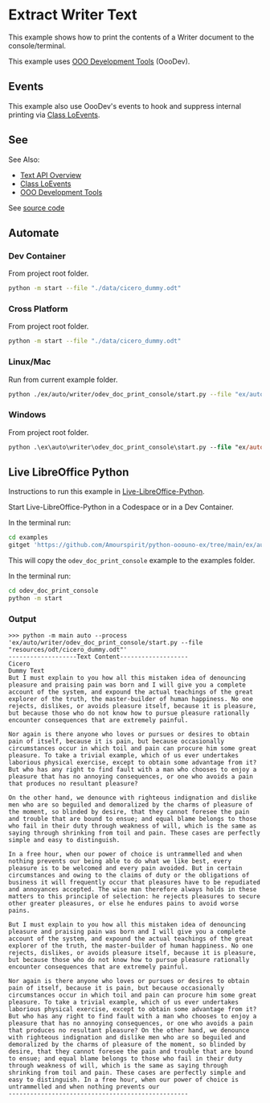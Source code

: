 # Extract Writer Text

This example shows how to print the contents of a Writer document to the console/terminal.

This example uses [OOO Development Tools] (OooDev).

## Events

This example also use OooDev's events to hook and suppress internal printing via [Class LoEvents].

## See

See Also:

- [Text API Overview]
- [Class LoEvents]
- [OOO Development Tools]

See [source code](./start.py)

## Automate

### Dev Container

From project root folder.

```sh
python -m start --file "./data/cicero_dummy.odt"
```

### Cross Platform

From project root folder.

```sh
python -m start --file "./data/cicero_dummy.odt"
```

### Linux/Mac

Run from current example folder.

```sh
python ./ex/auto/writer/odev_doc_print_console/start.py --file "ex/auto/writer/odev_doc_print_console/data/cicero_dummy.odt"
```

### Windows

From project root folder.

```ps
python .\ex\auto\writer\odev_doc_print_console\start.py --file "ex/auto/writer/odev_doc_print_console/data/cicero_dummy.odt"
```

## Live LibreOffice Python

Instructions to run this example in [Live-LibreOffice-Python](https://github.com/Amourspirit/live-libreoffice-python).

Start Live-LibreOffice-Python in a Codespace or in a Dev Container.

In the terminal run:

```bash
cd examples
gitget 'https://github.com/Amourspirit/python-ooouno-ex/tree/main/ex/auto/writer/odev_doc_print_console'
```

This will copy the `odev_doc_print_console` example to the examples folder.

In the terminal run:

```bash
cd odev_doc_print_console
python -m start
```

### Output

```text
>>> python -m main auto --process 'ex/auto/writer/odev_doc_print_console/start.py --file "resources/odt/cicero_dummy.odt"'
-------------------Text Content-------------------
Cicero
Dummy Text
But I must explain to you how all this mistaken idea of denouncing pleasure and praising pain was born and I will give you a complete account of the system, and expound the actual teachings of the great explorer of the truth, the master-builder of human happiness. No one rejects, dislikes, or avoids pleasure itself, because it is pleasure, but because those who do not know how to pursue pleasure rationally encounter consequences that are extremely painful.

Nor again is there anyone who loves or pursues or desires to obtain pain of itself, because it is pain, but because occasionally circumstances occur in which toil and pain can procure him some great pleasure. To take a trivial example, which of us ever undertakes laborious physical exercise, except to obtain some advantage from it? But who has any right to find fault with a man who chooses to enjoy a pleasure that has no annoying consequences, or one who avoids a pain that produces no resultant pleasure?

On the other hand, we denounce with righteous indignation and dislike men who are so beguiled and demoralized by the charms of pleasure of the moment, so blinded by desire, that they cannot foresee the pain and trouble that are bound to ensue; and equal blame belongs to those who fail in their duty through weakness of will, which is the same as saying through shrinking from toil and pain. These cases are perfectly simple and easy to distinguish.

In a free hour, when our power of choice is untrammelled and when nothing prevents our being able to do what we like best, every pleasure is to be welcomed and every pain avoided. But in certain circumstances and owing to the claims of duty or the obligations of business it will frequently occur that pleasures have to be repudiated and annoyances accepted. The wise man therefore always holds in these matters to this principle of selection: he rejects pleasures to secure other greater pleasures, or else he endures pains to avoid worse pains.

But I must explain to you how all this mistaken idea of denouncing pleasure and praising pain was born and I will give you a complete account of the system, and expound the actual teachings of the great explorer of the truth, the master-builder of human happiness. No one rejects, dislikes, or avoids pleasure itself, because it is pleasure, but because those who do not know how to pursue pleasure rationally encounter consequences that are extremely painful.

Nor again is there anyone who loves or pursues or desires to obtain pain of itself, because it is pain, but because occasionally circumstances occur in which toil and pain can procure him some great pleasure. To take a trivial example, which of us ever undertakes laborious physical exercise, except to obtain some advantage from it? But who has any right to find fault with a man who chooses to enjoy a pleasure that has no annoying consequences, or one who avoids a pain that produces no resultant pleasure? On the other hand, we denounce with righteous indignation and dislike men who are so beguiled and demoralized by the charms of pleasure of the moment, so blinded by desire, that they cannot foresee the pain and trouble that are bound to ensue; and equal blame belongs to those who fail in their duty through weakness of will, which is the same as saying through shrinking from toil and pain. These cases are perfectly simple and easy to distinguish. In a free hour, when our power of choice is untrammelled and when nothing prevents our
--------------------------------------------------
```

[OOO Development Tools]: https://python-ooo-dev-tools.readthedocs.io/en/latest/
[Text API Overview]: https://python-ooo-dev-tools.readthedocs.io/en/latest/odev/part2/chapter05.html
[Class LoEvents]: http://localhost:8000/docs/_build/html/src/events/lo_events/lo_events.html

